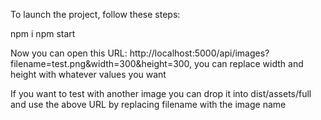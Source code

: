 To launch the project, follow these steps:

npm i
npm start

Now you can open this URL: http://localhost:5000/api/images?filename=test.png&width=300&height=300, you can replace width and height with whatever values you want

If you want to test with another image you can drop it into dist/assets/full and use the above URL by replacing filename with the image name
